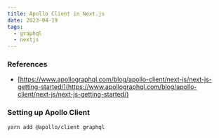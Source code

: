 ```yaml
---
title: Apollo Client in Next.js
date: 2023-04-19
tags:
  - graphql
  - nextjs
---
```


### References

- [https://www.apollographql.com/blog/apollo-client/next-js/next-js-getting-started/](https://www.apollographql.com/blog/apollo-client/next-js/next-js-getting-started/)

### Setting up Apollo Client

```bash
yarn add @apollo/client graphql
```

